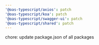 ```yaml
---
'@oas-typescript/axios': patch
'@oas-typescript/koa': patch
'@oas-typescript/swagger-ui': patch
'@oas-typescript/shared': patch
---
```


chore: update package.json of all packages
